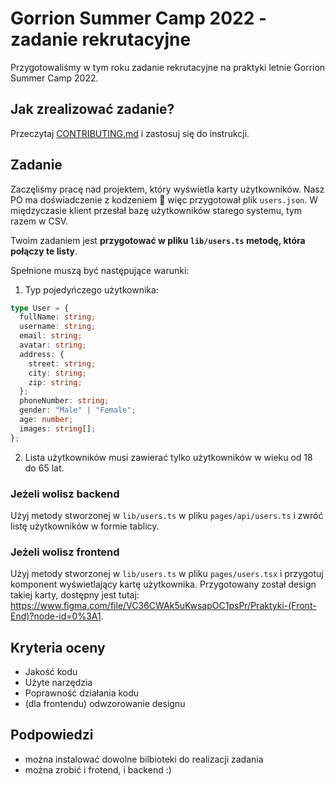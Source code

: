 # Gorrion Summer Camp 2022 - zadanie rekrutacyjne

Przygotowaliśmy w tym roku zadanie rekrutacyjne na praktyki letnie Gorrion Summer Camp 2022.

## Jak zrealizować zadanie?

Przeczytaj [CONTRIBUTING.md](./CONTRIBUTING.md) i zastosuj się do instrukcji.

## Zadanie

Zaczęliśmy pracę nad projektem, który wyświetla karty użytkowników. Nasz PO ma doświadczenie z kodzeniem 🤦 więc przygotował plik `users.json`. W międzyczasie klient przesłał bazę użytkowników starego systemu, tym razem w CSV.

Twoim zadaniem jest **przygotować w pliku `lib/users.ts` metodę, która połączy te listy**.

Spełnione muszą być następujące warunki:

1. Typ pojedyńczego użytkownika:

```ts
type User = {
  fullName: string;
  username: string;
  email: string;
  avatar: string;
  address: {
    street: string;
    city: string;
    zip: string;
  };
  phoneNumber: string;
  gender: "Male" | "Female";
  age: number;
  images: string[];
};
```

2. Lista użytkowników musi zawierać tylko użytkowników w wieku od 18 do 65 lat.

### Jeżeli wolisz backend

Użyj metody stworzonej w `lib/users.ts` w pliku `pages/api/users.ts` i zwróć listę użytkowników w formie tablicy.

### Jeżeli wolisz frontend

Użyj metody stworzonej w `lib/users.ts` w pliku `pages/users.tsx` i przygotuj komponent wyświetlający kartę użytkownika. Przygotowany został design takiej karty, dostępny jest tutaj: https://www.figma.com/file/VC36CWAk5uKwsapOC1psPr/Praktyki-(Front-End)?node-id=0%3A1.


## Kryteria oceny
* Jakość kodu
* Użyte narzędzia
* Poprawność działania kodu
* (dla frontendu) odwzorowanie designu

## Podpowiedzi
* można instalować dowolne bilbioteki do realizacji zadania
* można zrobić i frotend, i backend :)
